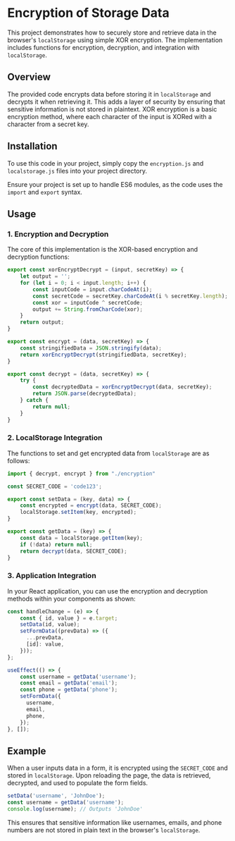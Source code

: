 # Encryption of Storage Data

This project demonstrates how to securely store and retrieve data in the browser's `localStorage` using simple XOR encryption. The implementation includes functions for encryption, decryption, and integration with `localStorage`.


## Overview

The provided code encrypts data before storing it in `localStorage` and decrypts it when retrieving it. This adds a layer of security by ensuring that sensitive information is not stored in plaintext. XOR encryption is a basic encryption method, where each character of the input is XORed with a character from a secret key.

## Installation

To use this code in your project, simply copy the `encryption.js` and `localstorage.js` files into your project directory.

Ensure your project is set up to handle ES6 modules, as the code uses the `import` and `export` syntax.

## Usage

### 1. Encryption and Decryption

The core of this implementation is the XOR-based encryption and decryption functions:

```javascript
export const xorEncryptDecrypt = (input, secretKey) => {
    let output = '';
    for (let i = 0; i < input.length; i++) {
        const inputCode = input.charCodeAt(i);
        const secretCode = secretKey.charCodeAt(i % secretKey.length);
        const xor = inputCode ^ secretCode;
        output += String.fromCharCode(xor);
    }
    return output;
}

export const encrypt = (data, secretKey) => {
    const stringifiedData = JSON.stringify(data);
    return xorEncryptDecrypt(stringifiedData, secretKey);
}

export const decrypt = (data, secretKey) => {
    try {
        const decryptedData = xorEncryptDecrypt(data, secretKey);
        return JSON.parse(decryptedData);
    } catch {
        return null;
    }
}
```

### 2. LocalStorage Integration

The functions to set and get encrypted data from `localStorage` are as follows:

```javascript
import { decrypt, encrypt } from "./encryption"

const SECRET_CODE = 'code123';

export const setData = (key, data) => {
    const encrypted = encrypt(data, SECRET_CODE);
    localStorage.setItem(key, encrypted);
}

export const getData = (key) => {
    const data = localStorage.getItem(key);
    if (!data) return null;
    return decrypt(data, SECRET_CODE);
}
```

### 3. Application Integration

In your React application, you can use the encryption and decryption methods within your components as shown:

```javascript
const handleChange = (e) => {
    const { id, value } = e.target;
    setData(id, value);
    setFormData((prevData) => ({
      ...prevData,
      [id]: value,
    }));
};

useEffect(() => {
    const username = getData('username');
    const email = getData('email');
    const phone = getData('phone');
    setFormData({
      username,
      email,
      phone,
    });
}, []);
```

## Example

When a user inputs data in a form, it is encrypted using the `SECRET_CODE` and stored in `localStorage`. Upon reloading the page, the data is retrieved, decrypted, and used to populate the form fields.

```javascript
setData('username', 'JohnDoe');
const username = getData('username');
console.log(username); // Outputs 'JohnDoe'
```

This ensures that sensitive information like usernames, emails, and phone numbers are not stored in plain text in the browser's `localStorage`.
